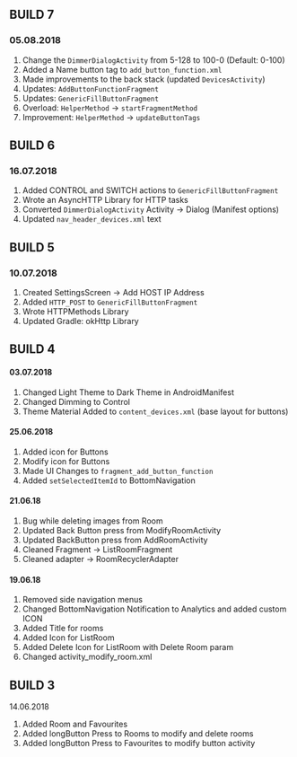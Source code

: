 ## BUILD 7

### 05.08.2018

1. Change the `DimmerDialogActivity` from 5-128 to 100-0 (Default: 0-100)
2. Added a Name button tag to `add_button_function.xml`
3. Made improvements to the back stack (updated `DevicesActivity`)
4. Updates: `AddButtonFunctionFragment`
5. Updates: `GenericFillButtonFragment`
6. Overload: `HelperMethod` -> `startFragmentMethod`
7. Improvement: `HelperMethod` -> `updateButtonTags`

## BUILD 6

### 16.07.2018

1. Added CONTROL and SWITCH actions to `GenericFillButtonFragment`
2. Wrote an AsyncHTTP Library for HTTP tasks
3. Converted `DimmerDialogActivity` Activity -> Dialog (Manifest options)
4. Updated `nav_header_devices.xml` text

## BUILD 5

### 10.07.2018

1. Created SettingsScreen -> Add HOST IP Address
2. Added `HTTP_POST` to `GenericFillButtonFragment`
3. Wrote HTTPMethods Library
4. Updated Gradle: okHttp Library 

## BUILD 4

#### 03.07.2018

1. Changed Light Theme to Dark Theme in AndroidManifest
2. Changed Dimming to Control
3. Theme Material Added to `content_devices.xml` (base layout for buttons) 

#### 25.06.2018

1. Added icon for Buttons
2. Modify icon for Buttons
3. Made UI Changes to `fragment_add_button_function`
4. Added `setSelectedItemId` to BottomNavigation

#### 21.06.18

1. Bug while deleting images from Room
2. Updated Back Button press from ModifyRoomActivity
3. Updated BackButton press from AddRoomActivity
4. Cleaned Fragment -> ListRoomFragment
5. Cleaned adapter -> RoomRecyclerAdapter

#### 19.06.18

1. Removed side navigation menus
2. Changed BottomNavigation Notification to Analytics and added custom ICON
3. Added Title for rooms
4. Added Icon for ListRoom
5. Added Delete Icon for ListRoom with Delete Room param
6. Changed activity_modify_room.xml

## BUILD 3

14.06.2018

1. Added Room and Favourites
2. Added longButton Press to Rooms to modify and delete rooms
3. Added longButton Press to Favourites to modify button activity
